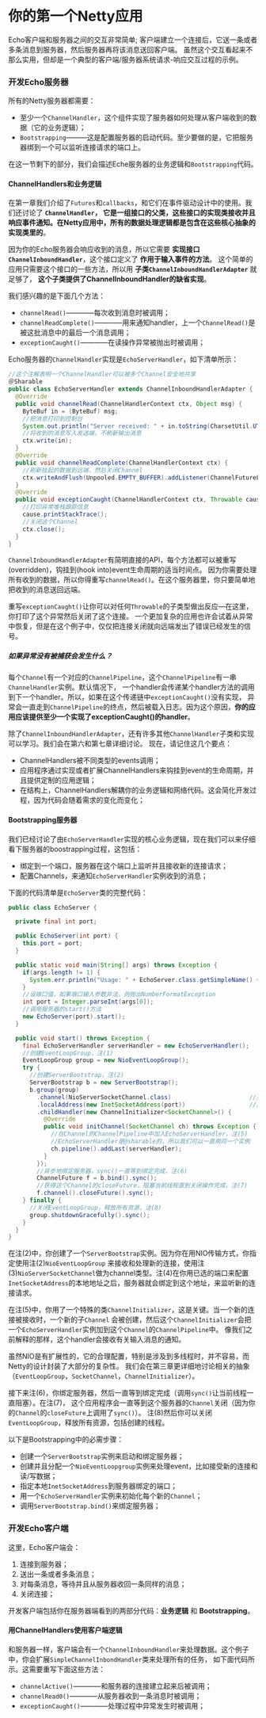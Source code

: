 你的第一个Netty应用
========================================================
Echo客户端和服务器之间的交互非常简单; 客户端建立一个连接后，它送一条或者多条消息到服务器，然后服务器再将该消息送回客户端。
虽然这个交互看起来不那么实用，但却是一个典型的客户端/服务器系统请求-响应交互过程的示例。

### 开发Echo服务器
所有的Netty服务器都需要：
+ 至少一个`ChannelHandler`，这个组件实现了服务器如何处理从客户端收到的数据（它的业务逻辑）；
+ `Bootstrapping`———这是配置服务器的启动代码。至少要做的是，它把服务器绑到一个可以监听连接请求的端口上。

在这一节剩下的部分，我们会描述Eche服务器的业务逻辑和`Bootstrapping`代码。

#### ChannelHandlers和业务逻辑
在第一章我们介绍了`Futures`和`callbacks`，和它们在事件驱动设计中的使用。我们还讨论了 **`ChannelHandler`，
它是一组接口的父类，这些接口的实现类接收并且响应事件通知。在Netty应用中，所有的数据处理逻辑都是包含在这些核心抽象的实现类里的**。

因为你的Echo服务器会响应收到的消息，所以它需要 **实现接口`ChannelInboundHandler`**，这个接口定义了 **作用于输入事件的方法**。
这个简单的应用只需要这个接口的一些方法，所以用 **子类`ChannelInboundHandlerAdapter`** 就足够了，
**这个子类提供了ChannelInboundHandler的缺省实现**。

我们感兴趣的是下面几个方法：
+ `channelRead()`————每次收到消息时被调用；
+ `channelReadComplete()`————用来通知handler，上一个`ChannelRead()`是被这批消息中的最后一个消息调用；
+ `exceptionCaught()`————在读操作异常被抛出时被调用；

Echo服务器的`ChannelHandler`实现是`EchoServerHandler`，如下清单所示：
```java
//这个注解表明一个ChannelHandler可以被多个Channel安全地共享
＠Sharable
public class EchoServerHandler extends ChannelInboundHandlerAdapter {
  @Override
  public void channelRead(ChannelHandlerContext ctx, Object msg) {
    ByteBuf in = (ByteBuf) msg;
    //把消息打印到控制台
    System.out.println("Server received: " + in.toString(CharsetUtil.UTF_8));
    //将收到的消息写入发送端，不刷新输出消息
    ctx.write(in);
  }
  @Override
  public void channelReadComplete(ChannelHandlerContext ctx) {
    //刷新挂起的数据到远端，然后关闭Channel
    ctx.writeAndFlush(Unpooled.EMPTY_BUFFER).addListener(ChannelFutureListener.CLOSE);
  }
  @Override
  public void exceptionCaught(ChannelHandlerContext ctx, Throwable cause) {
    //打印异常堆栈跟踪信息
    cause.printStackTrace();
    //关闭这个Channel
    ctx.close();
  }
}
```
`ChannelInboundHandlerAdapter`有简明直接的API，每个方法都可以被重写(overridden)，钩挂到(hook into)event生命周期的适当时间点。
因为你需要处理所有收到的数据，所以你得重写`channelRead()`。在这个服务器里，你只要简单地把收到的消息送回远端。

重写`exceptionCaught()`让你可以对任何`Throwable`的子类型做出反应—在这里，你打印了这个异常然后关闭了这个连接。
一个更加复杂的应用也许会试着从异常中恢复，但是在这个例子中，仅仅把连接关闭就向远端发出了错误已经发生的信号。

##### 如果异常没有被捕获会发生什么？
每个`Channel`有一个对应的`ChannelPipeline`，这个`ChannelPipeline`有一串`ChannelHandler`实例。默认情况下，
一个handler会传递某个handler方法的调用到下一个handler。所以，如果在这个传递链中`exceptionCaught()`没有实现，
异常会一直走到`ChannelPipeline`的终点，然后被载入日志。因为这个原因，**你的应用应该提供至少一个实现了exceptionCaught()的handler**。

除了`ChannelInboundHandlerAdapter`，还有许多其他`ChannelHandler`子类和实现可以学习。我们会在第六和第七章详细讨论。
现在，请记住这几个要点：
+ ChannelHandlers被不同类型的events调用；
+ 应用程序通过实现或者扩展ChannelHandlers来钩挂到event的生命周期，并且提供定制的应用逻辑；
+ 在结构上，ChannelHandlers解耦你的业务逻辑和网络代码。这会简化开发过程，因为代码会随着需求的变化而变化；

#### Bootstrapping服务器
我们已经讨论了由`EchoServerHandler`实现的核心业务逻辑，现在我们可以来仔细看下服务器的boostrapping过程，这包括：
+ 绑定到一个端口，服务器在这个端口上监听并且接收新的连接请求；
+ 配置Channels，来通知`EchoServerHandler`实例收到的消息；

下面的代码清单是`EchoServer`类的完整代码：
```java
public class EchoServer {

  private final int port;

  public EchoServer(int port) {
    this.port = port;
  }

  public static void main(String[] args) throws Exception {
    if(args.length != 1) {
      System.err.println("Usage: " + EchoServer.class.getSimpleName() + " <port>");
    }
    //设端口值，如果端口输入参数非法，则抛出NumberFormatException
    int port = Integer.parseInt(args[0]);
    //调用服务器的start()方法
    new EchoServer(port).start();
  }

  public void start() throws Exception {
    final EchoServerHandler serverHandler = new EchoServerHandler();
    //创建EventLoopGroup，注(1)
    EventLoopGroup group = new NioEventLoopGroup();
    try {
      //创建ServerBootstrap，注(2)
      ServerBootstrap b = new ServerBootstrap();
      b.group(group)
        .channel(NioServerSocketChannel.class)                      //指定使用一个NIO传输Channel，注(3)
        .localAddress(new InetSocketAddress(port))                  //用指定的端口设置socket地址，注(4)
        .childHandler(new ChannelInitializer<SocketChannel>() {
          @Override
          public void initChannel(SocketChannel ch) throws Exception {
            //在Channel的ChannelPipeline中加入EchoServerHandler，注(5)
            //EchoServerHandler是@sharable的，所以我们可以一直用同一个实例
            ch.pipeline().addLast(serverHandler);
          }
        });
        //异步地绑定服务器，sync()一直等到绑定完成，注(6)
        ChannelFuture f = b.bind().sync();
        //获得这个Channel的closeFuture，阻塞当前线程直到关闭操作完成，注(7)
        f.channel().closeFuture().sync();
    } finally {
      //关闭EventLoopGroup，释放所有资源，注(8)
      group.shutdownGracefully().sync();
    }
  }
}
```
在注(2)中，你创建了一个`ServerBootstrap`实例。因为你在用NIO传输方式，你指定使用注(2)`NioEventLoopGroup`
来接收和处理新的连接，使用注(3)`NioServerSocketChannel`做为channel类型。注(4)在你用已选的端口来配置
`InetSocketAddress`的本地地址之后，服务器就会绑定到这个地址，来监听新的连接请求。

在注(5)中，你用了一个特殊的类`ChannelInitializer`，这是关键。当一个新的连接被接收时，一个新的子`Channel`
会被创建，然后这个`ChannelInitializer`会把一个`EchoServerHandler`实例加到这个`Channel`的`ChannelPipeline`中。
像我们之前解释的那样，这个handler会接收有关输入消息的通知。

虽然NIO是有扩展性的，它的合理配置，特别是涉及到多线程时，并不容易，而Netty的设计封装了大部分的复杂性。
我们会在第三章更详细地讨论相关的抽象（`EventLoopGroup`，`SocketChannel`，`ChannelInitializer`）。

接下来注(6)，你绑定服务器，然后一直等到绑定完成（调用`sync()`让当前线程一直阻塞）。在注(7)，
这个应用程序会一直等到这个服务器的`Channel`关闭（因为你的`Channel`的`closeFuture`上调用了`sync()`）。
注(8)然后你可以关闭`EventLoopGroup`，释放所有资源，包括创建的线程。

以下是Bootstrapping中的必需步骤：
+ 创建一个`ServerBootstrap`实例来启动和绑定服务器；
+ 创建并且分配一个`NioEventLoopgroup`实例来处理event，比如接受新的连接和读/写数据；
+ 指定本地`InetSocketAddress`到服务器绑定的端口；
+ 用一个`EchoServerHandler`实例来初始化每个新的`Channel`；
+ 调用`ServerBootstrap.bind()`来绑定服务器；

### 开发Echo客户端
这里，Echo客户端会：
1. 连接到服务器；
2. 送出一条或者多条消息；
3. 对每条消息，等待并且从服务器收回一条同样的消息；
4. 关闭连接；

开发客户端包括你在服务器端看到的两部分代码：**业务逻辑** 和 **Bootstrapping**。

#### 用ChannelHandlers使用客户端逻辑
和服务器一样，客户端会有一个`ChannelInboundHandler`来处理数据。这个例子中，你会扩展`SimpleChannelInbondHandler`类来处理所有的任务，
如下面代码所示。这需要重写下面这些方法：
+ `channelActive()`————和服务器的连接建立起来后被调用；
+ `channelRead0()`————从服务器收到一条消息时被调用；
+ `exceptionCaught()`————处理过程中异常发生时被调用；
